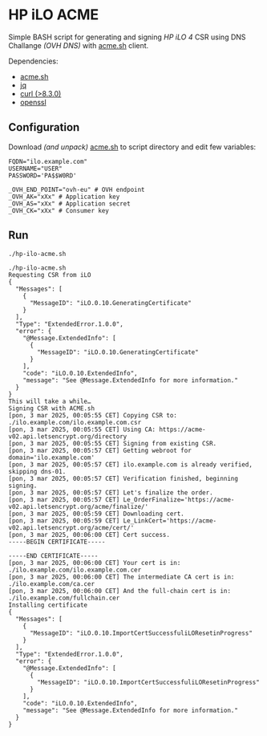 # HP iLO ACME
Simple BASH script for generating and signing *HP iLO 4* CSR using DNS Challange _(OVH DNS)_ with [acme.sh](https://github.com/acmesh-official/acme.sh) client.

Dependencies:
* [acme.sh](https://github.com/acmesh-official/acme.sh)
* [jq](https://github.com/jqlang/jq)
* [curl (>8.3.0)](https://github.com/curl/curl)
* [openssl](https://github.com/openssl/openssl)

## Configuration

Download _(and unpack)_ [acme.sh](https://github.com/acmesh-official/acme.sh/archive/refs/heads/master.zip) to script directory and edit few variables:

```
FQDN="ilo.example.com"
USERNAME="USER"
PASSWORD='PA$$W0RD'
```

```
_OVH_END_POINT="ovh-eu" # OVH endpoint
_OVH_AK="xXx" # Application key
_OVH_AS="xXx" # Application secret
_OVH_CK="xXx" # Consumer key
```

## Run

```
./hp-ilo-acme.sh 
```

```
./hp-ilo-acme.sh
Requesting CSR from iLO
{
  "Messages": [
    {
      "MessageID": "iLO.0.10.GeneratingCertificate"
    }
  ],
  "Type": "ExtendedError.1.0.0",
  "error": {
    "@Message.ExtendedInfo": [
      {
        "MessageID": "iLO.0.10.GeneratingCertificate"
      }
    ],
    "code": "iLO.0.10.ExtendedInfo",
    "message": "See @Message.ExtendedInfo for more information."
  }
}
This will take a while…
Signing CSR with ACME.sh
[pon, 3 mar 2025, 00:05:55 CET] Copying CSR to: ./ilo.example.com/ilo.example.com.csr
[pon, 3 mar 2025, 00:05:55 CET] Using CA: https://acme-v02.api.letsencrypt.org/directory
[pon, 3 mar 2025, 00:05:55 CET] Signing from existing CSR.
[pon, 3 mar 2025, 00:05:57 CET] Getting webroot for domain='ilo.example.com'
[pon, 3 mar 2025, 00:05:57 CET] ilo.example.com is already verified, skipping dns-01.
[pon, 3 mar 2025, 00:05:57 CET] Verification finished, beginning signing.
[pon, 3 mar 2025, 00:05:57 CET] Let's finalize the order.
[pon, 3 mar 2025, 00:05:57 CET] Le_OrderFinalize='https://acme-v02.api.letsencrypt.org/acme/finalize/'
[pon, 3 mar 2025, 00:05:59 CET] Downloading cert.
[pon, 3 mar 2025, 00:05:59 CET] Le_LinkCert='https://acme-v02.api.letsencrypt.org/acme/cert/'
[pon, 3 mar 2025, 00:06:00 CET] Cert success.
-----BEGIN CERTIFICATE-----

-----END CERTIFICATE-----
[pon, 3 mar 2025, 00:06:00 CET] Your cert is in: ./ilo.example.com/ilo.example.com.cer
[pon, 3 mar 2025, 00:06:00 CET] The intermediate CA cert is in: ./ilo.example.com/ca.cer
[pon, 3 mar 2025, 00:06:00 CET] And the full-chain cert is in: ./ilo.example.com/fullchain.cer
Installing certificate
{
  "Messages": [
    {
      "MessageID": "iLO.0.10.ImportCertSuccessfuliLOResetinProgress"
    }
  ],
  "Type": "ExtendedError.1.0.0",
  "error": {
    "@Message.ExtendedInfo": [
      {
        "MessageID": "iLO.0.10.ImportCertSuccessfuliLOResetinProgress"
      }
    ],
    "code": "iLO.0.10.ExtendedInfo",
    "message": "See @Message.ExtendedInfo for more information."
  }
}
```

